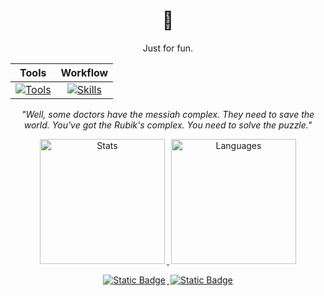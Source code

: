 <h1 align="center">🖖</h1>

<p align="center">
Just for fun.
</p>

<table align="center">
  <thead>
    <tr>
      <th align="center">Tools</th>
      <th align="center">Workflow</th>
    </tr>
  </thead>
  <tbody>
    <tr>
      <td align="center">
        <a href=".">
          <img src="https://skillicons.dev/icons?i=js,ts,py,html,css,bash&theme=light&perline=3" alt="Tools">
        </a>
      </td>
      <td align="center">
        <a href=".">
          <img src="https://skillicons.dev/icons?i=linux,windows,neovim,vscode&theme=light&perline=3" alt="Skills">
        </a>
      </td>
    </tr>
  </tbody>
</table>

<p align="center">
  <em>"Well, some doctors have the messiah complex. They need to save the world. You've got the Rubik's complex. You need to solve the puzzle."</em>
</p>

<p float="left" align="center">
  <a href=".">
    <img src="https://github-readme-stats.vercel.app/api?username=marcosdly&show_icons=true&show=reviews&theme=gruvbox&hide_title=true&hide_rank=true&number_format=long" alt="Stats" height="200" hspace="3">
  </a>
  <a href=".">
    <img src="https://github-readme-stats.vercel.app/api/top-langs/?username=marcosdly&theme=gruvbox&hide_title=true&langs_count=6&layout=donut&exclude_repo=dwm,dotfiles,zshrc" alt="Languages" height="200" hspace="3">
  </a>
</p>

<p align="center" float="center">
  <a href="https://www.instagram.com/marcosdly/">
    <img alt="Static Badge" src="https://img.shields.io/badge/Instagram-ea4a66?style=for-the-badge&logo=instagram&logoColor=fff" hspace="2">
  </a>
  <a href="mailto:dev.marcosdly@gmail.com">
    <img alt="Static Badge" src="https://img.shields.io/badge/dev.marcosdly%40gmail.com-ffd700?style=for-the-badge&logo=gmail&logoColor=000" hspace="2">
  </a>
</p>

